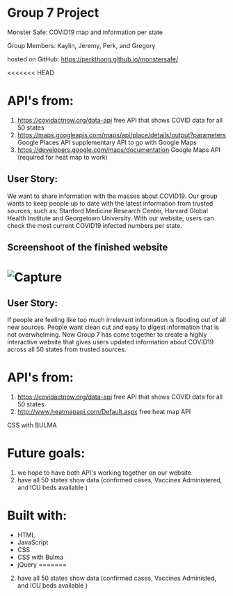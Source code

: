 # Group 7 Project

Monster Safe: COVID19 map and information per state

Group Members: Kaylin, Jeremy, Perk, and Gregory

hosted on GitHub: https://perkthong.github.io/monstersafe/

<<<<<<< HEAD
# API's from:
1) https://covidactnow.org/data-api free API that shows COVID data for all 50 states
2) https://maps.googleapis.com/maps/api/place/details/output?parameters Google Places API supplementary API to go with Google Maps
3) https://developers.google.com/maps/documentation Google Maps API (required for heat map to work)

## User Story:
We want to share information with the masses about COVID19. Our group wants to keep people up to date with the latest information from trusted sources, such as: Stanford Medicine Research Center, Harvard Global Health Institute and Georgetown University.
With our website, users can check the most current COVID19 infected numbers per state.

## Screenshoot of the finished website
![Capture](https://user-images.githubusercontent.com/88611613/140680698-fa03752f-6440-4238-92b4-4261976b187b.PNG)
=======
## User Story:
If people are feeling like too much irrelevant information is flooding out of all new sources. People want clean cut and easy to digest information that is not overwhelming. Now Group 7 has come together to create a highly interactive website that gives users updated information about COVID19 across all 50 states from trusted sources.

# API's from:
1) https://covidactnow.org/data-api free API that shows COVID data for all 50 states
2) http://www.heatmapapi.com/Default.aspx free heat map API

CSS with BULMA


# Future goals:

1) we hope to have both API's working together on our website
2) have all 50 states show data (confirmed cases, Vaccines Administered, and ICU beds available )

# Built with:
* HTML
* JavaScript
* CSS
* CSS with Bulma
* jQuery
=======
2) have all 50 states show data (confirmed cases, Vaccines Administed, and ICU beds available )

